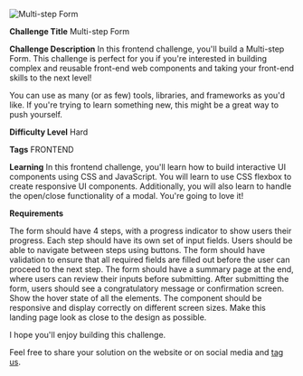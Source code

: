 ![Multi-step Form](./design/desktop-cover.png)

**Challenge Title**
Multi-step Form

**Challenge Description**
In this frontend challenge, you'll build a Multi-step Form. This challenge is perfect for you if you're interested in building complex and reusable front-end web components and taking your front-end skills to the next level!

You can use as many (or as few) tools, libraries, and frameworks as you'd like. If you're trying to learn something new, this might be a great way to push yourself.

**Difficulty Level**
Hard

**Tags**
FRONTEND

**Learning**
In this frontend challenge, you'll learn how to build interactive UI components using CSS and JavaScript. You will learn to use CSS flexbox to create responsive UI components. Additionally, you will also learn to handle the open/close functionality of a modal. You're going to love it!

**Requirements**

The form should have 4 steps, with a progress indicator to show users their progress.
Each step should have its own set of input fields.
Users should be able to navigate between steps using buttons.
The form should have validation to ensure that all required fields are filled out before the user can proceed to the next step.
The form should have a summary page at the end, where users can review their inputs before submitting.
After submitting the form, users should see a congratulatory message or confirmation screen.
Show the hover state of all the elements.
The component should be responsive and display correctly on different screen sizes.
Make this landing page look as close to the design as possible.

I hope you'll enjoy building this challenge.

Feel free to share your solution on the website or on social media and [tag us](https://twitter.com/FrontendProHQ).
